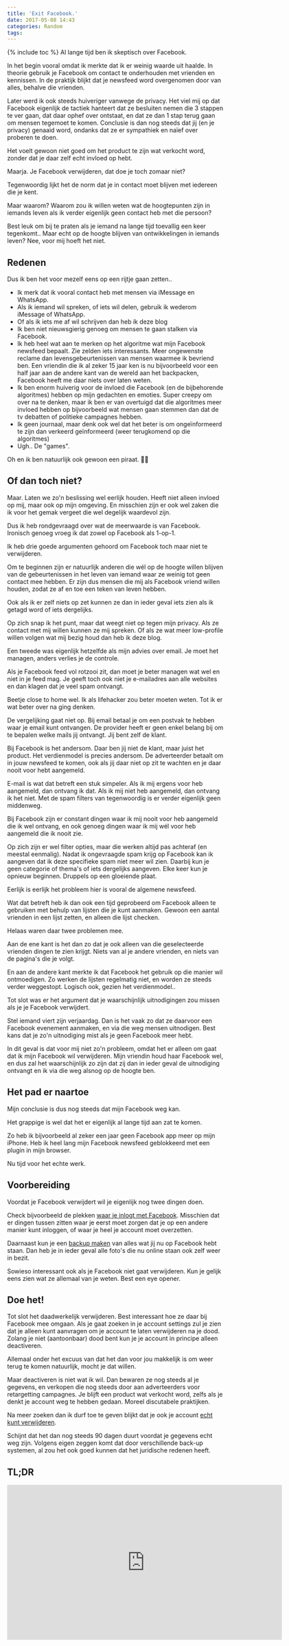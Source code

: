 ```yaml
---
title: 'Exit Facebook.'
date: 2017-05-08 14:43
categories: Random
tags: 
---
```


{% include toc %}
Al lange tijd ben ik skeptisch over Facebook.

In het begin vooral omdat ik merkte dat ik er weinig waarde uit haalde. In theorie gebruik je Facebook om contact te onderhouden met vrienden en kennissen. In de praktijk blijkt dat je newsfeed word overgenomen door van alles, behalve die vrienden.

Later werd ik ook steeds huiveriger vanwege de privacy. Het viel mij op dat Facebook eigenlijk de tactiek hanteert dat ze besluiten nemen die 3 stappen te ver gaan, dat daar ophef over ontstaat, en dat ze dan 1 stap terug gaan om mensen tegemoet te komen. Conclusie is dan nog steeds dat jij (en je privacy) genaaid word, ondanks dat ze er sympathiek en naïef over proberen te doen.

Het voelt gewoon niet goed om het product te zijn wat verkocht word, zonder dat je daar zelf echt invloed op hebt.

Maarja. Je Facebook verwijderen, dat doe je toch zomaar niet?

Tegenwoordig lijkt het de norm dat je in contact moet blijven met iedereen die je kent.

Maar waarom? Waarom zou ik willen weten wat de hoogtepunten zijn in iemands leven als ik verder eigenlijk geen contact heb met die persoon? 

Best leuk om bij te praten als je iemand na lange tijd toevallig een keer tegenkomt.. Maar echt op de hoogte blijven van ontwikkelingen in iemands leven? Nee, voor mij hoeft het niet.

## Redenen
Dus ik ben het voor mezelf eens op een rijtje gaan zetten..

- Ik merk dat ik vooral contact heb met mensen via iMessage en WhatsApp.
- Als ik iemand wil spreken, of iets wil delen, gebruik ik wederom iMessage of WhatsApp.
- Of als ik iets me af wil schrijven dan heb ik deze blog
- Ik ben niet nieuwsgierig genoeg om mensen te gaan stalken via Facebook.
- Ik heb heel wat aan te merken op het algoritme wat mijn Facebook newsfeed bepaalt. Zie zelden iets interessants. Meer ongewenste reclame dan levensgebeurtenissen van mensen waarmee ik bevriend ben. Een vriendin die ik al zeker 15 jaar ken is nu bijvoorbeeld  voor een half jaar aan de andere kant van de wereld aan het backpacken, Facebook heeft me daar niets over laten weten.
- Ik ben enorm huiverig voor de invloed die Facebook (en de bijbehorende algoritmes) hebben op mijn gedachten en emoties. Super creepy om over na te denken, maar ik ben er van overtuigd dat die algoritmes meer invloed hebben op bijvoorbeeld wat mensen gaan stemmen dan dat de tv debatten of politieke campagnes hebben.
- Ik geen journaal, maar denk ook wel dat het beter is om ongeïnformeerd te zijn dan verkeerd geïnformeerd (weer terugkomend op die algoritmes)
- Ugh.. De "games".

Oh en ik ben natuurlijk ook gewoon een piraat. 🏴‍☠️

## Of dan toch niet?
Maar. Laten we zo'n beslissing wel eerlijk houden. Heeft niet alleen invloed op mij, maar ook op mijn omgeving. En misschien zijn er ook wel zaken die ik voor het gemak vergeet die wel degelijk waardevol zijn.

Dus ik heb rondgevraagd over wat de meerwaarde is van Facebook. Ironisch genoeg vroeg ik dat zowel op Facebook als 1-op-1.

Ik heb drie goede argumenten gehoord om Facebook toch maar niet te verwijderen.

Om te beginnen zijn er natuurlijk anderen die wél op de hoogte willen blijven van de gebeurtenissen in het leven van iemand waar ze weinig tot geen contact mee hebben. Er zijn dus mensen die mij als Facebook vriend willen houden, zodat ze af en toe een teken van leven hebben.

Ook als ik er zelf niets op zet kunnen ze dan in ieder geval iets zien als ik getagd word of iets dergelijks.

Op zich snap ik het punt, maar dat weegt niet op tegen mijn privacy. Als ze contact met mij willen kunnen ze mij spreken. Of als ze wat meer low-profile willen volgen wat mij bezig houd dan heb ik deze blog.

Een tweede was eigenlijk hetzelfde als mijn advies over email. Je moet het managen, anders verlies je de controle.

Als je Facebook feed vol rotzooi zit, dan moet je beter managen wat wel en niet in je feed mag. Je geeft toch ook niet je e-mailadres aan alle websites en dan klagen dat je veel spam ontvangt.

Beetje close to home wel. Ik als lifehacker zou beter moeten weten. Tot ik er wat beter over na ging denken.

De vergelijking gaat niet op. Bij email betaal je om een postvak te hebben waar je email kunt ontvangen. De provider heeft er geen enkel belang bij om te bepalen welke mails jij ontvangt. Jij bent zelf de klant.

Bij Facebook is het andersom. Daar ben jij niet de klant, maar juist het product. Het verdienmodel is precies andersom. De adverteerder betaalt om in jouw newsfeed te komen, ook als jij daar niet op zit te wachten en je daar nooit voor hebt aangemeld. 

E-mail is wat dat betreft een stuk simpeler. Als ik mij ergens voor heb aangemeld, dan ontvang ik dat. Als ik mij niet heb aangemeld, dan ontvang ik het niet. Met de spam filters van tegenwoordig is er verder eigenlijk geen middenweg.

Bij Facebook zijn er constant dingen waar ik mij nooit voor heb aangemeld die ik wel ontvang, en ook genoeg dingen waar ik mij wél voor heb aangemeld die ik nooit zie.

Op zich zijn er wel filter opties, maar die werken altijd pas achteraf (en meestal eenmalig). Nadat ik ongevraagde spam krijg op Facebook kan ik aangeven dat ik deze specifieke spam niet meer wil zien. Daarbij kun je geen categorie of thema's of iets dergelijks aangeven. Elke keer kun je opnieuw beginnen. Druppels op een gloeiende plaat.

Eerlijk is eerlijk het probleem hier is vooral de algemene newsfeed. 

Wat dat betreft heb ik dan ook een tijd geprobeerd om Facebook alleen te gebruiken met behulp van lijsten die je kunt aanmaken. Gewoon een aantal vrienden in een lijst zetten, en alleen die lijst checken.

Helaas waren daar twee problemen mee.

Aan de ene kant is het dan zo dat je ook alleen van die geselecteerde vrienden dingen te zien krijgt. Niets van al je andere vrienden, en niets van de pagina's die je volgt.

En aan de andere kant merkte ik dat Facebook het gebruik op die manier wil ontmoedigen. Zo werken de lijsten regelmatig niet, en worden ze steeds verder weggestopt. Logisch ook, gezien het verdienmodel..

Tot slot was er het argument dat je waarschijnlijk uitnodigingen zou missen als je je Facebook verwijdert.

Stel iemand viert zijn verjaardag. Dan is het vaak zo dat ze daarvoor een Facebook evenement aanmaken, en via die weg mensen uitnodigen. Best kans dat je zo'n uitnodiging mist als je geen Facebook meer hebt.

In dit geval is dat voor mij niet zo'n probleem, omdat het er alleen om gaat dat ik mijn Facebook wil verwijderen. Mijn vriendin houd haar Facebook wel, en dus zal het waarschijnlijk zo zijn dat zij dan in ieder geval de uitnodiging ontvangt en ik via die weg alsnog op de hoogte ben.

## Het pad er naartoe
Mijn conclusie is dus nog steeds dat mijn Facebook weg kan.

Het grappige is wel dat het er eigenlijk al lange tijd aan zat te komen.

Zo heb ik bijvoorbeeld al zeker een jaar geen Facebook app meer op mijn iPhone. Heb ik heel lang mijn Facebook newsfeed geblokkeerd met een plugin in mijn browser.

Nu tijd voor het echte werk.

## Voorbereiding
Voordat je Facebook verwijdert wil je eigenlijk nog twee dingen doen.

Check bijvoorbeeld de plekken [waar je inlogt met Facebook](https://www.facebook.com/settings?tab=applications). Misschien dat er dingen tussen zitten waar je eerst moet zorgen dat je op een andere manier kunt inloggen, of waar je heel je account moet overzetten.

Daarnaast kun je een [backup maken](https://www.facebook.com/settings?tab=account) van alles wat jij nu op Facebook hebt staan. Dan heb je in ieder geval alle foto's die nu online staan ook zelf weer in bezit.

Sowieso interessant ook als je Facebook niet gaat verwijderen. Kun je gelijk eens zien wat ze allemaal van je weten. Best een eye opener.

## Doe het!
Tot slot het daadwerkelijk verwijderen. Best interessant hoe ze daar bij Facebook mee omgaan. Als je gaat zoeken in je account settings zul je zien dat je alleen kunt aanvragen om je account te laten verwijderen na je dood. Zolang je niet (aantoonbaar) dood bent kun je je account in principe alleen deactiveren.

Allemaal onder het excuus van dat het dan voor jou makkelijk is om weer terug te komen natuurlijk, mocht je dat willen. 

Maar deactiveren is niet wat ik wil. Dan bewaren ze nog steeds al je gegevens, en verkopen die nog steeds door aan adverteerders voor retargetting campagnes. Je blijft een product wat verkocht word, zelfs als je denkt je account weg te hebben gedaan. Moreel discutabele praktijken.

Na meer zoeken dan ik durf toe te geven blijkt dat je ook je account [echt kunt verwijderen](https://nl-nl.facebook.com/help/delete_account).

Schijnt dat het dan nog steeds 90 dagen duurt voordat je gegevens echt weg zijn. Volgens eigen zeggen komt dat door verschillende back-up systemen, al zou het ook goed kunnen dat het juridische redenen heeft.

## TL;DR
<iframe width="640" height="360" src="https://www.youtube.com/embed/mGcHNnI2mh4" frameborder="0" allowfullscreen></iframe>